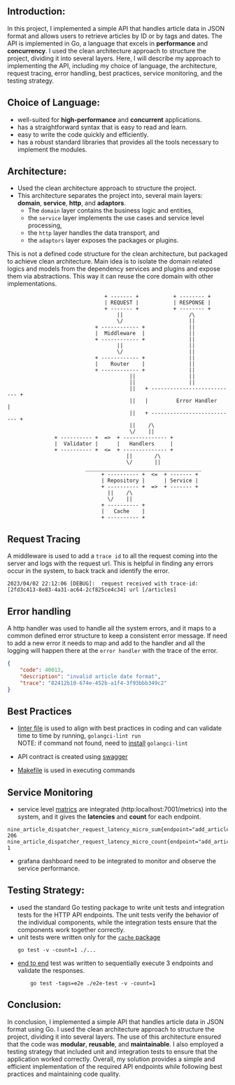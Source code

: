 ## Introduction:
In this project, I implemented a simple API that handles article data in JSON format
and allows users to retrieve articles by ID or by tags and dates. The API is 
implemented in Go, a language that excels in **performance** and **concurrency**. I used 
the clean architecture approach to structure the project, dividing  it into several layers. 
Here, I will describe my approach to implementing the API, including my choice of language, 
the architecture, request tracing, error handling, best practices, service monitoring,  and the testing strategy.

## Choice of Language:
- well-suited for **high-performance** and **concurrent** applications.
- has a straightforward syntax that is easy to read and learn. 
- easy to write the code quickly and efficiently. 
- has a robust standard libraries that provides all the tools necessary to implement 
the modules. 

## Architecture:
- Used the clean architecture approach to structure the project.
- This architecture separates the project into, several main layers: 
**domain**, **service**, **http**, and **adaptors**. 
  * The `domain` layer contains the business logic and entities, 
  * the `service` layer implements the use cases and service level processing, 
  * the `http` layer handles the data transport, and 
  * the `adaptors` layer exposes the packages or plugins.

This is not a defined code structure for the clean architecture, but packaged to 
achieve clean architecture. Main idea is to isolate the domain related logics 
and models from the dependency services and plugins and expose them via 
abstractions. This way it can reuse the core domain with other implementations.   

```text
                               + ------- +           + -------- +
                               | REQUEST |           | RESPONSE |
                               + ------- +           + -------- +
                                   ||                     /\
                                   \/                     ||
                            + ------------ +              ||
                            |  Middleware  |              ||
                            + ------------ +              ||
                                   ||                     ||
                                   \/                     ||
                            + ------------ +              ||  
                            |    Router    |              ||    
                            + ------------ +              ||  
                                       ||                 ||
                                       ||                 ||
                                       ||   + --------------------------- +
                                       ||   |         Error Handler       |
                                       ||   + --------------------------- +
                                       ||    /\
                                       \/    ||
               + ---------- +  =>  + -------------- +  
               |  Validator |      |   Handlers     |      
               + ---------- +  <=  + -------------- +    
                                      ||       /\
                                      \/       ||
                         _____________________________________
                              + ---------- +  <=  + ------- +
                              | Repository |      | Service |
                              + ---------- +  =>  + ------- +
                                ||    /\          
                                \/    ||     
                              + ---------- +    
                              |   Cache    |    
                              + ---------- +    
```


## Request Tracing
A middleware is used to add a `trace id` to all the request coming into the server and 
logs with the request url. This is helpful in finding any errors occur in the system, 
to back track and identify the error.    

```
2023/04/02 22:12:06 [DEBUG]:  request received with trace-id:[2fd3c413-8e83-4a31-ac64-2cf825ce4c34] url [/articles]
```

## Error handling
A http handler was used to handle all the system errors, and it maps to a 
common defined error structure to keep a consistent error message. 
If need to add a new error it needs to map and add to the handler and all the 
logging will happen there at the `error handler` with the trace of the error.   

```json
{
    "code": 40013,
    "description": "invalid article date format",
    "trace": "82412b10-674e-452b-a1f4-3f93bbb349c2"
}
``` 

## Best Practices
* [linter file](.golangci.yml) is used to align with best practices in coding and can validate time 
to time by running, `golangci-lint run`  
NOTE: if command not found, need to [install](https://golangci-lint.run/) `golangci-lint` 

* API contract is created using [swagger](docs/swagger.yaml) 
* [Makefile](Makefile) is used in executing commands 

## Service Monitoring
- service level [matrics](http://localhost:7001/metrics) are integrated (http:localhost:7001/metrics) into the system, and it gives the 
**latencies** and **count** for each endpoint. 
```
nine_article_dispatcher_request_latency_micro_sum{endpoint="add_article",error="false"} 206
nine_article_dispatcher_request_latency_micro_count{endpoint="add_article",error="false"} 1
```
- grafana dashboard need to be integrated to monitor and observe the service performance. 


## Testing Strategy:
-  used the standard Go testing package to write unit tests and integration tests 
for the HTTP API endpoints. The unit tests verify the behavior of the individual 
components, while the integration tests ensure that the components work together 
correctly.
- unit tests were written only for the [`cache` package](internal/adaptors/cache/cache_test.go)
    ```shell
    go test -v -count=1 ./...
    ```
- [end to end](/e2e-test/e2e_test.go) test was written to sequentially execute 3 endpoints and 
validate the responses.
  ```shell
      go test -tags=e2e ./e2e-test -v -count=1
    ```
## Conclusion:
In conclusion, I implemented a simple API that handles article data in JSON 
format using Go. I used the clean architecture approach to structure  the 
project, dividing it into several layers. The use of this architecture ensured 
that the code was **modular**, **reusable**, and **maintainable**. I also 
employed a testing strategy that included unit and integration tests to ensure 
that the application worked correctly. Overall, my solution provides a simple 
and efficient implementation of the required API endpoints while following 
best practices and maintaining code quality.